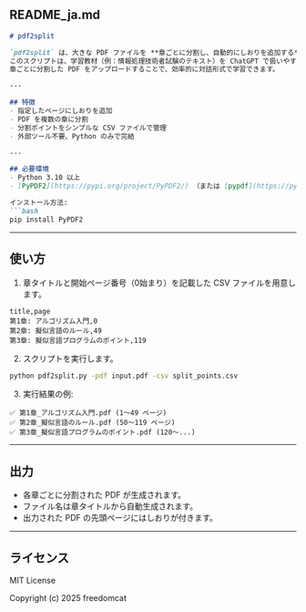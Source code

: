 ## README_ja.md

````markdown
# pdf2split

`pdf2split` は、大きな PDF ファイルを **章ごとに分割し、自動的にしおりを追加する** 軽量な Python スクリプトです。  
このスクリプトは、学習教材（例：情報処理技術者試験のテキスト）を ChatGPT で扱いやすくするために作成されました。  
章ごとに分割した PDF をアップロードすることで、効率的に対話形式で学習できます。

---

## 特徴
- 指定したページにしおりを追加
- PDF を複数の章に分割
- 分割ポイントをシンプルな CSV ファイルで管理
- 外部ツール不要、Python のみで完結

---

## 必要環境
- Python 3.10 以上
- [PyPDF2](https://pypi.org/project/PyPDF2/) （または [pypdf](https://pypi.org/project/pypdf/)）

インストール方法:
```bash
pip install PyPDF2
````

---

## 使い方

1. 章タイトルと開始ページ番号（0始まり）を記載した CSV ファイルを用意します。

```csv
title,page
第1章: アルゴリズム入門,0
第2章: 擬似言語のルール,49
第3章: 擬似言語プログラムのポイント,119
```

2. スクリプトを実行します。

```bash
python pdf2split.py -pdf input.pdf -csv split_points.csv
```

3. 実行結果の例:

```
✅ 第1章_アルゴリズム入門.pdf (1～49 ページ)
✅ 第2章_擬似言語のルール.pdf (50～119 ページ)
✅ 第3章_擬似言語プログラムのポイント.pdf (120～...)
```

---

## 出力

* 各章ごとに分割された PDF が生成されます。
* ファイル名は章タイトルから自動生成されます。
* 出力された PDF の先頭ページにはしおりが付きます。

---

## ライセンス

MIT License

Copyright (c) 2025 freedomcat

